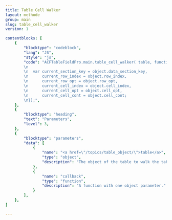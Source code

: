 ```yaml
---
title: Table Cell Walker
layout: methode
group: main
slug: table_cell_walker
version: 1

contentblocks: [
	{
		"blocktype": "codeblock",
		"lang": "JS",
		"style": "js",
		"code": "ACFTableFieldPro.main.table_cell_walker( table, function( object ) {
		\n
		\n	var current_section_key = object.data_section_key,
		\n		current_row_index = object.row_index,
		\n		current_row_opt = object.row_opt,
		\n		current_cell_index = object.cell_index,
		\n		current_cell_opt = object.cell_opt,
		\n		current_cell_cont = object.cell_cont;
		\n});",
	},
	{
		"blocktype": "heading",
		"text": "Parameters",
		"level": 3,
	},
	{
		"blocktype": "parameters",
		"data": [
			{
				"name": "<a href=\"/topics/table_object/\">table</a>",
				"type": "object",
				"description": "The object of the table to walk the table data.",
			},
			{
				"name": "callback",
				"type": "function",
				"description": "A function with one object parameter."
			}
		],
	},
]

---
```

